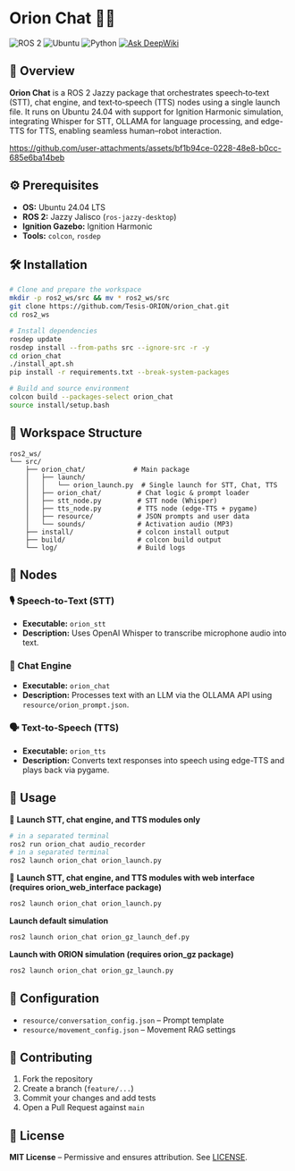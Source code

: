 # Orion Chat 🤖💬

![ROS 2](https://img.shields.io/badge/ROS2-Jazzy-blue) ![Ubuntu](https://img.shields.io/badge/Ubuntu-24.04-orange) ![Python](https://img.shields.io/badge/Python-3.12-yellow) [![Ask DeepWiki](https://deepwiki.com/badge.svg)](https://deepwiki.com/Tesis-ORION/orion_chat)

## 🚀 Overview
**Orion Chat** is a ROS 2 Jazzy package that orchestrates speech‑to‑text (STT), chat engine, and text‑to‑speech (TTS) nodes using a single launch file. It runs on Ubuntu 24.04 with support for Ignition Harmonic simulation, integrating Whisper for STT, OLLAMA for language processing, and edge-TTS for TTS, enabling seamless human–robot interaction.

https://github.com/user-attachments/assets/bf1b94ce-0228-48e8-b0cc-685e6ba14beb



## ⚙️ Prerequisites
- **OS:** Ubuntu 24.04 LTS  
- **ROS 2:** Jazzy Jalisco (`ros-jazzy-desktop`)  
- **Ignition Gazebo:** Ignition Harmonic  
- **Tools:** `colcon`, `rosdep`  

## 🛠️ Installation

```bash
# Clone and prepare the workspace
mkdir -p ros2_ws/src && mv * ros2_ws/src  
git clone https://github.com/Tesis-ORION/orion_chat.git  
cd ros2_ws

# Install dependencies
rosdep update  
rosdep install --from-paths src --ignore-src -r -y  
cd orion_chat
./install_apt.sh
pip install -r requirements.txt --break-system-packages

# Build and source environment
colcon build --packages-select orion_chat  
source install/setup.bash
```

## 📂 Workspace Structure

```
ros2_ws/
└── src/
    ├── orion_chat/            # Main package
    │   ├── launch/
    │   │   └── orion_launch.py  # Single launch for STT, Chat, TTS
    │   ├── orion_chat/         # Chat logic & prompt loader
    │   ├── stt_node.py         # STT node (Whisper)
    │   ├── tts_node.py         # TTS node (edge-TTS + pygame)
    │   ├── resource/           # JSON prompts and user data
    │   └── sounds/             # Activation audio (MP3)
    ├── install/                # colcon install output
    ├── build/                  # colcon build output
    └── log/                    # Build logs
```

## 💬 Nodes

### 🎙️ Speech‑to‑Text (STT)
- **Executable:** `orion_stt`  
- **Description:** Uses OpenAI Whisper to transcribe microphone audio into text.

### 🤖 Chat Engine
- **Executable:** `orion_chat`  
- **Description:** Processes text with an LLM via the OLLAMA API using `resource/orion_prompt.json`.

### 🗣️ Text‑to‑Speech (TTS)
- **Executable:** `orion_tts`
- **Description:** Converts text responses into speech using edge-TTS and plays back via pygame.

## 🔧 Usage

🔄 **Launch STT, chat engine, and TTS modules only**  
```bash
# in a separated terminal
ros2 run orion_chat audio_recorder
# in a separated terminal
ros2 launch orion_chat orion_launch.py
```

🔄 **Launch STT, chat engine, and TTS modules with web interface (requires orion_web_interface package)**  
```bash
ros2 launch orion_chat orion_launch.py
```

**Launch default simulation**  
```bash
ros2 launch orion_chat orion_gz_launch_def.py
```

**Launch with ORION simulation (requires orion_gz package)**  
```bash
ros2 launch orion_chat orion_gz_launch.py
```

## 📘 Configuration
- `resource/conversation_config.json` – Prompt template  
- `resource/movement_config.json` – Movement RAG settings  

## 🤝 Contributing
1. Fork the repository  
2. Create a branch (`feature/...`)  
3. Commit your changes and add tests  
4. Open a Pull Request against `main`

## 📜 License
**MIT License** – Permissive and ensures attribution. See [LICENSE](LICENSE).
